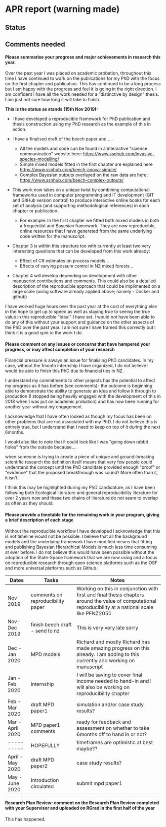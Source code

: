 # APR report (warning made)

## Status

## Comments needed

#### Please summarise your progress and major achievements in research this year.

Over the past year I was placed on academic probation, throughout this time I have continued to work on the publications for my PhD with the focus on the first chapter and publication. This has continued to be a long process but I am happy with the progress and feel it is going in the right direction. I am confident I have all the work needed for a \"distinctive by design\" thesis. I am just not sure how long it will take to finish.

**This is the status as stands (15th Nov 2019):**

-   I have developed a reproducible framework for PhD publication and thesis construction using my PhD research as the example of this in action.

-   I have a finalised draft of the beech paper and ....
    - All the models and code can be found in a interactive \"science communication\" website here: <https://www.ssnhub.com/invasive-species-modelling/>
    - Simple mixed models fitted in the first chapter are explained here <https://www.ssnhub.com/beech-anova-simple/>
    - Complex Bayesian outputs overlayed on the raw data are here: <https://www.ssnhub.com/beech-complex-outputs/>

-   This work now takes on a unique twist by combining computational frameworks used in computer programming and IT development (GIT and GitHub version control) to produce interactive online books for each set of analysis (and supporting methodological references) in each chapter or publication.
    - For example: In the first chapter we fitted both mixed models in both a frequentist and Bayesian framework. They are now reproducible, online resources that I have generated from the same underlying code written for the manuscript.

- Chapter 3 is within this structure too with currently at least two very interesting questions that can be developed from this work already:
    - Effect of CR estimates on process models\...
    - Effects of varying possum control in NZ mixed forests\...

- Chapter 4 will develop depending on development with other manuscript contributions and comments. This could also be a detailed description of the reproducible approach that could be implimented on a large scale (using software already applied above; namely - Docker and github)

I have worked huge hours over the past year at the cost of everything else in the hope to get up to speed as well as staying true to seeing the true value in this reproducible "ideal" I have set. I would not have been able to do any of this without your support and guidance on the other aspects of the PhD over the past year. I am not sure I have framed this correctly but I think it is a good spin to the work I do.

#### Please comment on any issues or concerns that have hampered your progress, or may affect completion of your research

Financial pressure is always an issue for finalising PhD candidates. In my case, without the 1month internship I have organized, I do not believe I would be able to finish this PhD due to financial ties in NZ.

I understand my commitments to other projects has the potential to affect my progress as it has before (see comments)- the outcome is beginning able to demonstrate the ability to generate an idea and follow it through to production (I stopped being heavily engaged with the development of this in 2018 when I was put on academic probation) and has now been running for another year without my engagement.

I acknowledge that I have often looked as though my focus has been on other problems that are not associated with my PhD. I do not believe this is entirely true, but I understand that I need to keep on top of it during the next 6months.

I would also like to note that it could look like I was \"going down rabbit holes\" from the outside because\....

when someone is trying to create a piece of unique and ground-breaking scientific research the definition itself means that very few people could understand the concept until the PhD candidate provided enough \"proof\" or \"evidence\" that the proposed breakthrough was sound? More often than it, it isn't.

I think this may be highlighted during my PhD candidature, as I have been following both Ecological literature and general reproducibility literature for over 2 years now and these two chains of literature do not seem to overlap as often as they should.

#### Please provide a timetable for the remaining work in your program, giving a brief description of each stage

Without the reproducible workflow I have developed I acknowledge that this is not timeline would not be possible. I believe that all the background models and the underlying framework I have modified means that fitting and publishing Bayesian Hierarchical Models is much less time consuming at ever before. I do not believe this would have been possible without the adoption of the State-Space framework that we are now using and a focus on reproducible research through open science platforms such as the OSF and more universal platforms such as Github.

| Dates | Tasks | Notes|
|-------|-----------|------------|
| Nov 2019 | comments on reproducibility paper | Working on this in conjunction with first and final thesis chapters around the value of computational reproducibility at a national scale like PFNZ2050 |
| Nov-Dec 2019 |finish beech draft - send to nz| This is very very late sorry |
| Dec - Jan 2020 | MPD models | Richard and mostly Richard has made amazing progress on this already. I am adding to this currently and working on manuscript |
| Jan - Feb 2020 | internship | I will be saving to cover final income needed to hand-in and I will also be working on reproducibility chapter |
| Feb - Mar 2020 | draft MPD paper1 | simulation and/or case study results? |
| Mar - April 2020 | MPD paper1 comments | ready for feedback and assessment on whether to take 6months off to hand in or not? |
| ---------- | HOPEFULLY | timeframes are optimistic at best maybe?? |
| April - May 2020 | draft MPD paper2 | case study results? |
| May - June 2020 | Introduction circulated | submit mpd paper1 |


#### Research Plan Review: comment on the Research Plan Review completed with your Supervisor and uploaded on RGrad in the first half of the year

This has happened. 

